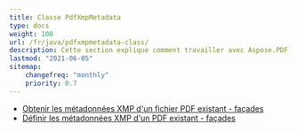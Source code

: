 ```yaml
---
title: Classe PdfXmpMetadata
type: docs
weight: 100
url: /fr/java/pdfxmpmetadata-class/
description: Cette section explique comment travailler avec Aspose.PDF Facades en utilisant la classe PdfXmpMetadata.
lastmod: "2021-06-05"
sitemap:
    changefreq: "monthly"
    priority: 0.7
---
```


- [Obtenir les métadonnées XMP d'un fichier PDF existant - façades](/pdf/fr/java/get-xmp-metadata/)
- [Définir les métadonnées XMP d'un PDF existant - façades](/pdf/fr/java/set-xmp-metadata/)
